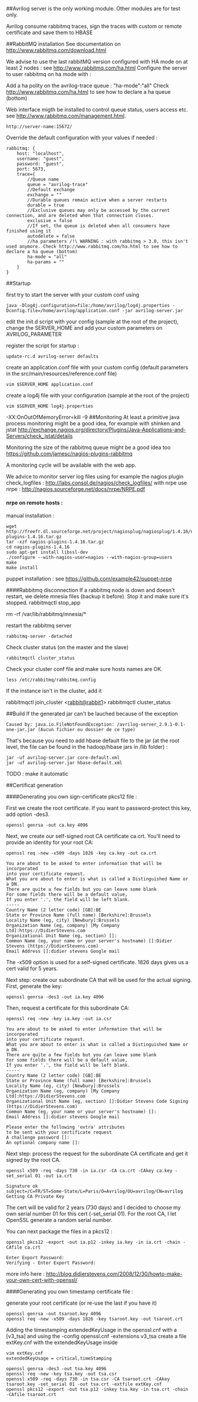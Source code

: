 ##Avrilog server is the only working module. Other modules are for test only.

Avrilog consume rabbitmq traces, sign the traces with custom or remote certificate and save them to HBASE

##RabbitMQ installation
See documentation on <a href="http://www.rabbitmq.com/download.html">http://www.rabbitmq.com/download.html</a>

We advise to use the last rabbitMQ version configured with HA mode on at least 2 nodes : see <a href="http://www.rabbitmq.com/ha.html">http://www.rabbitmq.com/ha.html</a>
Configure the server to user rabbitmq on ha mode with :

Add a ha polity on the avrilog-trace queue : "ha-mode":"all"
Check http://www.rabbitmq.com/ha.html to see how to declare a ha queue (bottom)

Web interface migth be installed to control queue status, users access etc.  see <a href="http://www.rabbitmq.com/management.html">http://www.rabbitmq.com/management.html</a>.

    http://server-name:15672/

Override the default configuration with your values if needed :

    rabbitmq: {
    	host: "localhost",
    	username: "guest",
    	password: "guest",
    	port: 5673,
    	trace={
    	    //Queue name
    	    queue = "avrilog-trace"
    	    //Default exchange
    	    exchange = ""
    	    //Durable queues remain active when a server restarts
    	    durable = true
    	    //Exclusive queues may only be accessed by the current connection, and are deleted when that connection closes. 
    	    exclusive = false
    	    //If set, the queue is deleted when all consumers have finished using it
    	    autodelete = false
    	    //ha parameters /!\ WARNING : with rabbitmq > 3.0, this isn't used anymore. Check http://www.rabbitmq.com/ha.html to see how to declare a ha queue (bottom)
    	    ha-mode = "all"
    	    ha-params = ""
    	}
    }

##Startup

first try to start the server with your custom conf using

    java -Dlog4j.configuration=file:/home/avrilog/log4j.properties -Dconfig.file=/home/avrilog/application.conf -jar avrilog-server.jar 

edit the init.d script with your config (sample at the root of the project), change the SERVER_HOME and add your custom parameters on AVRILOG_PARAMETER 

register the script for startup :

    update-rc.d avrilog-server defaults

create an application.conf file with your custom config (default parameters in the src/main/resources/reference.conf file)

    vim $SERVER_HOME application.conf

create a log4j file with your configuration (sample at the root of the project)

    vim $SERVER_HOME log4j.properties

-XX:OnOutOfMemoryError=kill -9
##Monitoring
At least a primitive java process monitoring might be a good idea, for example with shinken and jstat http://exchange.nagios.org/directory/Plugins/Java-Applications-and-Servers/check_jstat/details

Monitoring the size of the rabbitmq queue might be a good idea too https://github.com/jamesc/nagios-plugins-rabbitmq

A monitoring cycle will be available with the web app.

We advice to monitor server log files using for example the nagios plugin check_logfiles : http://labs.consol.de/nagios/check_logfiles/ with nrpe
use nrpe : http://nagios.sourceforge.net/docs/nrpe/NRPE.pdf

#### nrpe on remote hosts :
manual installation :

    wget http://freefr.dl.sourceforge.net/project/nagiosplug/nagiosplug/1.4.16/nagios-plugins-1.4.16.tar.gz
    tar -xzf nagios-plugins-1.4.16.tar.gz
    cd nagios-plugins-1.4.16
    sudo apt-get install libssl-dev
    ./configure --with-nagios-user=nagios --with-nagios-group=users
    make
    make install

puppet installation : see https://github.com/example42/puppet-nrpe

####Rabbitmq disconnection
If a rabbitmq node is down and doesn't restart, we delete mnesia files (backup it before).
Stop it and make sure it's stopped.
   rabbitmqctl stop_app 

   rm -rf /var/lib/rabbitmq/mnesia/*

restart the rabbitmq server

    rabbitmq-server -detached

Check cluster status (on the master and the slave)

    rabbitmqctl cluster_status

Check your cluster conf file and make sure hosts names are OK.

    less /etc/rabbitmq/rabbitmq.config

If the instance isn't in the cluster, add it
 
   rabbitmqctl join_cluster <<rabbit@rabbit1>>
   rabbitmqctl cluster_status

##Build
If the generated jar can't be lauched because of the exception 

    Caused by: java.io.FileNotFoundException: /avrilog-server_2.9.1-0.1-one-jar.jar (Aucun fichier ou dossier de ce type)

That's because you need to add hbase default file to the jar (at the root level, the file can be found in the hadoop/hbase jars in /lib folder) :

    jar -uf avrilog-server.jar core-default.xml
    jar -uf avrilog-server.jar hbase-default.xml

TODO : make it automatic

##Certificat generation

####Generating you own sign-certificate pkcs12 file :

First we create the root certificate. 
If you want to password-protect this key, add option -des3.

    openssl genrsa -out ca.key 4096

Next, we create our self-signed root CA certificate ca.crt.
You’ll need to provide an identity for your root CA:

    openssl req -new -x509 -days 1826 -key ca.key -out ca.crt

    You are about to be asked to enter information that will be incorporated
    into your certificate request.
    What you are about to enter is what is called a Distinguished Name or a DN.
    There are quite a few fields but you can leave some blank
    For some fields there will be a default value,
    If you enter '.', the field will be left blank.
    -----
    Country Name (2 letter code) [GB]:BE
    State or Province Name (full name) [Berkshire]:Brussels
    Locality Name (eg, city) [Newbury]:Brussels
    Organization Name (eg, company) [My Company Ltd]:https://DidierStevens.com
    Organizational Unit Name (eg, section) []:
    Common Name (eg, your name or your server's hostname) []:Didier Stevens (https://DidierStevens.com)
    Email Address []:didier stevens Google mail


The -x509 option is used for a self-signed certificate. 1826 days gives us a cert valid for 5 years.

Next step: create our subordinate CA that will be used for the actual signing. First, generate the key:

    openssl genrsa -des3 -out ia.key 4096
    
Then, request a certificate for this subordinate CA:

    openssl req -new -key ia.key -out ia.csr
    
    You are about to be asked to enter information that will be incorporated
    into your certificate request.
    What you are about to enter is what is called a Distinguished Name or a DN.
    There are quite a few fields but you can leave some blank
    For some fields there will be a default value,
    If you enter '.', the field will be left blank.
    -----
    Country Name (2 letter code) [GB]:BE
    State or Province Name (full name) [Berkshire]:Brussels
    Locality Name (eg, city) [Newbury]:Brussels
    Organization Name (eg, company) [My Company Ltd]:https://DidierStevens.com
    Organizational Unit Name (eg, section) []:Didier Stevens Code Signing (https://DidierStevens.com)
    Common Name (eg, your name or your server's hostname) []:
    Email Address []:didier stevens Google mail
    
    Please enter the following 'extra' attributes
    to be sent with your certificate request
    A challenge password []:
    An optional company name []:
    
Next step: process the request for the subordinate CA certificate and get it signed by the root CA.

    openssl x509 -req -days 730 -in ia.csr -CA ca.crt -CAkey ca.key -set_serial 01 -out ia.crt

    Signature ok
    subject=/C=FR/ST=Some-State/L=Paris/O=Avrilog/OU=avrilog/CN=avrilog
    Getting CA Private Key
    
   
The cert will be valid for 2 years (730 days) and I decided to choose my own serial number 01 for this cert (-set_serial 01). For the root CA, I let OpenSSL generate a random serial number.


You can next package the files in a pkcs12 :

    openssl pkcs12 -export -out ia.p12 -inkey ia.key -in ia.crt -chain -CAfile ca.crt
    
    Enter Export Password:
    Verifying - Enter Export Password:
    
    
more info here : http://blog.didierstevens.com/2008/12/30/howto-make-your-own-cert-with-openssl/


####Generating you own timestamp certificate file :

generate your root certificate (or re-use the last if you have it)

    openssl genrsa -out tsaroot.key 4096
    openssl req -new -x509 -days 1826 -key tsaroot.key -out tsaroot.crt

Adding the timestamping extendedKeyUsage in the openssl.cnf with a [v3_tsa] and using the  -config openssl.cnf -extensions v3_tsa
create a file extKey.cnf with the extendedKeyUsage inside

    vim extKey.cnf
    extendedKeyUsage = critical,timeStamping

    openssl genrsa -des3 -out tsa.key 4096
    openssl req -new -key tsa.key -out tsa.csr
    openssl x509 -req -days 730 -in tsa.csr -CA tsaroot.crt -CAkey tsaroot.key -set_serial 01 -out tsa.crt -extfile extKey.cnf
    openssl pkcs12 -export -out tsa.p12 -inkey tsa.key -in tsa.crt -chain -CAfile tsaroot.crt

